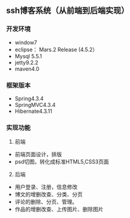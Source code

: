 ﻿## ssh博客系统（从前端到后端实现）
### 开发环境
 * window7
 * eclipse： Mars.2 Release (4.5.2）
 * Mysql 5.5.1
 * jetty9.2.2
 * maven4.0

### 框架版本
* Spring4.3.4
* SpringMVC4.3.4
* Hibernate4.3.11

### 实现功能
1. 前端
* 前端页面设计，排版
* psd切图，转化成标准HTML5,CSS3页面


2. 后端
* 用户登录、注册，信息修改
* 博文的增删改查、分类、分页
* 评论的删除、分页、管理。
* 作品的增删改查、上传图片、删除图片

